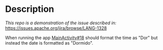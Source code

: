 # Description
*This repo is a demonstration of the issue described in:*  
https://issues.apache.org/jira/browse/LANG-1328

When running the app [MainActivity#18][1] should format the time as "Dor" but instead the date is formatted as "Dormido".

[1]: https://github.com/paramsen/fastdateformatissue/blob/master/app/src/main/java/com/paramsen/fastdateformatissue/MainActivity.java#L18
